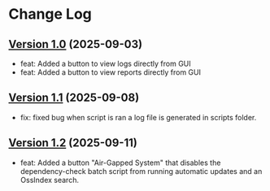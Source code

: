 # Change Log

## [Version 1.0](https://github.com/ItsTriich/DependencyCheckGUI/releases/tag/v1.0) (2025-09-03)

- feat: Added a button to view logs directly from GUI
- feat: Added a button to view reports directly from GUI

## [Version 1.1](https://github.com/ItsTriich/DependencyCheckGUI/releases/tag/v1.1) (2025-09-08)

- fix: fixed bug when script is ran a log file is generated in scripts folder.

## [Version 1.2](https://github.com/ItsTriich/DependencyCheckGUI/releases/tag/v1.2) (2025-09-11)

- feat: Added a button "Air-Gapped System" that disables the dependency-check batch script from running automatic updates and an OssIndex search. 